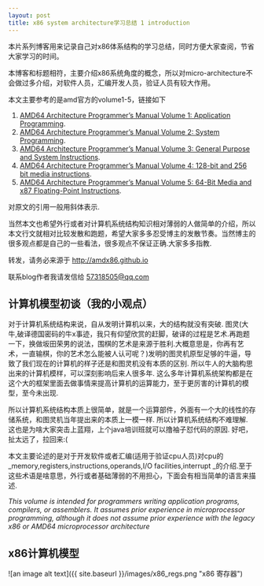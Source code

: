```yaml
---
layout: post
title: x86 system architecture学习总结 1 introduction
---
```


  本片系列博客用来记录自己对x86体系结构的学习总结，同时方便大家查阅，节省大家学习的时间。

  本博客和标题相符，主要介绍x86系统角度的概念，所以对micro-architecture不会做过多介绍，对软件人员，汇编开发人员，验证人员有较大作用。


  本文主要参考的是amd官方的volume1-5，链接如下

1. [AMD64 Architecture Programmer’s Manual Volume 1: Application Programming](http://support.amd.com/TechDocs/24592.pdf).
2. [AMD64 Architecture Programmer’s Manual Volume 2: System Programming](http://support.amd.com/TechDocs/24593.pdf).
3. [AMD64 Architecture Programmer’s Manual Volume 3: General Purpose and System Instructions](http://support.amd.com/TechDocs/24594.pdf).
4. [AMD64 Architecture Programmer’s Manual Volume 4: 128-bit and 256 bit media instructions](http://support.amd.com/TechDocs/26568.pdf).
5. [AMD64 Architecture Programmer’s Manual Volume 5: 64-Bit Media and x87 Floating-Point Instructions](http://support.amd.com/TechDocs/26569_APM_v5.pdf).

  对原文的引用一般用斜体表示.

  当然本文也希望外行或者对计算机系统结构知识相对薄弱的人做简单的介绍，所以本文行文就相对比较发散和跑题，希望大家多多忍受博主的发散节奏。当然博主的很多观点都是自己的一些看法，很多观点不保证正确.大家多多指教.

  转发，请务必来源于 <http://amdx86.github.io>

  联系blog作者我请发信给 57318505@qq.com

## 计算机模型初谈（我的小观点）
  对于计算机系统结构来说，自从发明计算机以来，大的结构就没有突破. 图灵(大牛,破译德国密码的牛x事迹，我只有仰望欣赏的赶脚，破译的过程是艺术.再跑题一下，换做坂田荣男的说法，围棋的艺术是来源于胜利.大概意思是，你再有艺术，一直输棋，你的艺术怎么能被人认可呢？)发明的图灵机原型足够的牛逼，导致了我们现在的计算机的样子还是和图灵机没有本质的区别. 所以牛人的大脑构思出来的计算机模样，可以深刻影响后来人很多年. 这么多年计算机系统架构都是在这个大的框架里面去做事情来提高计算机的运算能力，至于更厉害的计算机的模型，至今未出现.


  所以计算机系统结构本质上很简单，就是一个运算部件，外面有一个大的线性的存储系统，和图灵机当年提出来的本质上一模一样. 所以计算机系统结构不难理解. 这也是为啥大家突击上蓝翔，上个java培训班就可以撸袖子怼代码的原因. 好吧，扯太远了，拉回来:(  

  本文主要论述的是对于开发软件或者汇编(适用于验证cpu人员)对cpu的_memory,registers,instructions,operands,I/O facilities,interrupt _的介绍.至于这些术语是啥意思，外行或者基础薄弱的不用担心，下面会有相当简单的语言来描述.

  _This volume is intended for programmers writing application programs, compilers, or assemblers. It assumes prior experience in microprocessor programming, although it does not assume prior
experience with the legacy x86 or AMD64 microprocessor architecture_

## x86计算机模型


![an image alt text]({{ site.baseurl }}/images/x86_regs.png "x86 寄存器")
